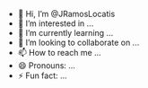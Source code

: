 - 👋 Hi, I’m @JRamosLocatis
- 👀 I’m interested in ...
- 🌱 I’m currently learning ...
- 💞️ I’m looking to collaborate on ...
- 📫 How to reach me ...
- 😄 Pronouns: ...
- ⚡ Fun fact: ...

<!---
JRamosLocatis/JRamosLocatis is a ✨ special ✨ repository because its `README.md` (this file) appears on your GitHub profile.
You can click the Preview link to take a look at your changes.
--->
